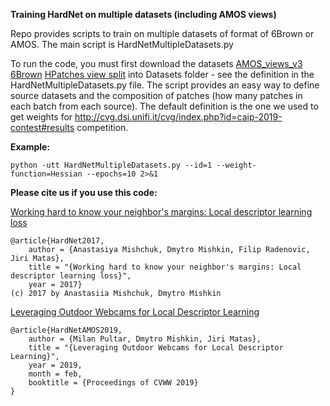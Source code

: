 **Training HardNet on multiple datasets (including AMOS views)**

Repo provides scripts to train on multiple datasets of format of 6Brown or AMOS. The main script is HardNetMultipleDatasets.py

To run the code, you must first download the datasets [AMOS_views_v3](https://drive.google.com/open?id=1Dza78UlrbHKG83XZlvNKOiAHVWg3uiHn) 
[6Brown](https://drive.google.com/drive/folders/1dxxsO8Ob2WLTHqa5nwRpsGhXfYwPSreV?usp=sharing) 
[HPatches view split](https://drive.google.com/file/d/1gQu4sQ7nZP-a2p_2ffRq0V3avEBlJhQz/view?usp=sharing) into Datasets folder - see the definition in the HardNetMultipleDatasets.py file. The script provides an easy way to define source datasets and the composition of patches (how many patches in each batch from each source). The default definition is the one we used to get weights for http://cvg.dsi.unifi.it/cvg/index.php?id=caip-2019-contest#results competition.

**Example:**
```
python -utt HardNetMultipleDatasets.py --id=1 --weight-function=Hessian --epochs=10 2>&1
```

**Please cite us if you use this code:**

[Working hard to know your neighbor's margins: Local descriptor learning loss](http://cmp.felk.cvut.cz/~radenfil/publications/Mishchuk-NIPS17.pdf)
```
@article{HardNet2017,
    author = {Anastasiya Mishchuk, Dmytro Mishkin, Filip Radenovic, Jiri Matas},
    title = "{Working hard to know your neighbor's margins: Local descriptor learning loss}",
    year = 2017}
(c) 2017 by Anastasiia Mishchuk, Dmytro Mishkin
```

[Leveraging Outdoor Webcams for Local Descriptor Learning](http://diglib.tugraz.at/download.php?id=5c5941d91cdd5&location=browse)
```
@article{HardNetAMOS2019,
    author = {Milan Pultar, Dmytro Mishkin, Jiri Matas},
    title = "{Leveraging Outdoor Webcams for Local Descriptor Learning}",
    year = 2019,
    month = feb,
    booktitle = {Proceedings of CVWW 2019}
}
```
